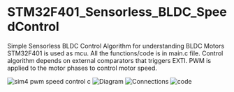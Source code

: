# STM32F401_Sensorless_BLDC_SpeedControl
Simple Sensorless BLDC Control Algorithm for understanding BLDC Motors
STM32F401 is used as mcu. All the functions/code is in main.c file.
Control algorithm depends on external comparators that triggers EXTI.
PWM is applied to the motor phases to control motor speed.


![sim4 pwm speed control c](https://github.com/user-attachments/assets/cfa26c77-b4b6-438a-93b9-f09110c94761)
![Diagram](https://github.com/user-attachments/assets/011b12dd-3899-45c7-a110-fd075b20eaa7)
![Connections](https://github.com/user-attachments/assets/40d414fe-736f-4033-b9b5-872813d90e67)
![code](https://github.com/user-attachments/assets/bb3ce1c4-6fff-4d1a-b4d2-2b7865176793)
